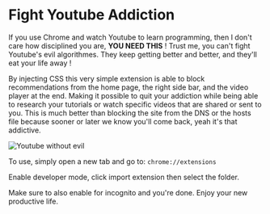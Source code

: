 # Fight Youtube Addiction

If you use Chrome and watch Youtube to learn programming, then I don't care how disciplined you are, **YOU NEED THIS** ! Trust me, you can't fight Youtube's evil algorithmes. They keep getting better and better, and they'll eat your life away !

By injecting CSS this very simple extension is able to block recommendations from the home page, the right side bar, and the video player at the end. Making it possible to quit your addiction while being able to research your tutorials or watch specific videos that are shared or sent to you. This is much better than blocking the site from the DNS or the hosts file because sooner or later we know you'll come back, yeah it's that addictive.


![Youtube without evil](http://image.noelshack.com/fichiers/2018/19/6/1526093905-freedom.jpg)


To use, simply open a new tab and go to:  `chrome://extensions`

Enable developer mode, click import extension then select the folder.

Make sure to also enable for incognito and you're done. Enjoy your new productive life.
